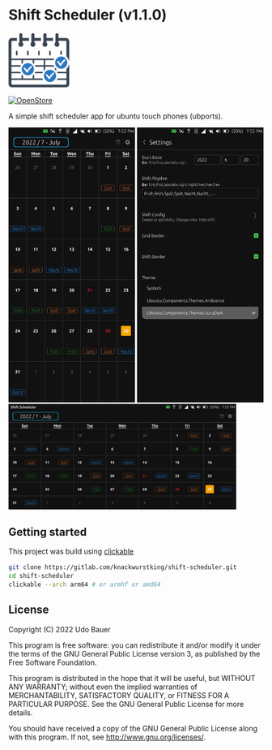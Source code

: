 # Shift Scheduler (v1.1.0)

<img src="assets/logo.png" width="120" />

[![OpenStore](https://open-store.io/badges/en_US.png)](https://open-store.io/app/shift-scheduler.knackwurstking)

A simple shift scheduler app for ubuntu touch phones (ubports).

<img src="docs/portrait.jpg" width="250" />
<img src="docs/settings.jpg" width="250" />
<br />
<img src="docs/landscape.jpg" width="450" />

## Getting started

This project was build using [clickable](https://clickable-ut.dev/en/latest/)

```Bash
git clone https://gitlab.com/knackwurstking/shift-scheduler.git
cd shift-scheduler
clickable --arch arm64 # or armhf or amd64
```

## License

Copyright (C) 2022  Udo Bauer

This program is free software: you can redistribute it and/or modify it under
the terms of the GNU General Public License version 3, as published by
the Free Software Foundation.

This program is distributed in the hope that it will be useful, but WITHOUT ANY
WARRANTY; without even the implied warranties of MERCHANTABILITY, SATISFACTORY
QUALITY, or FITNESS FOR A PARTICULAR PURPOSE.
See the GNU General Public License for more details.

You should have received a copy of the GNU General Public License along with
this program.  If not, see <http://www.gnu.org/licenses/>.
